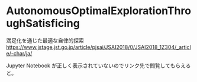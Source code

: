 # AutonomousOptimalExplorationThroughSatisficing
満足化を通じた最適な自律的探索
https://www.jstage.jst.go.jp/article/pjsai/JSAI2018/0/JSAI2018_1Z304/_article/-char/ja/

Jupyter Notebook が正しく表示されていないのでリンク先で閲覧してもらえると。
